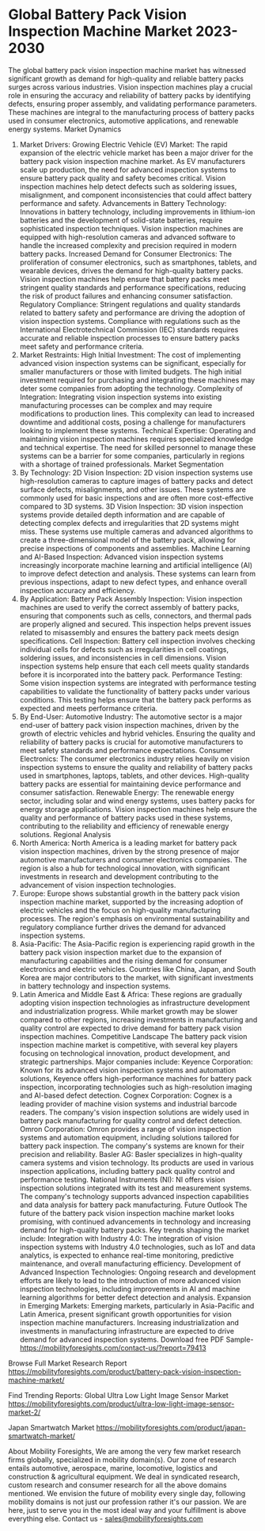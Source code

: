 # Global Battery Pack Vision Inspection Machine Market 2023-2030
The global battery pack vision inspection machine market has witnessed significant growth as demand for high-quality and reliable battery packs surges across various industries. Vision inspection machines play a crucial role in ensuring the accuracy and reliability of battery packs by identifying defects, ensuring proper assembly, and validating performance parameters. These machines are integral to the manufacturing process of battery packs used in consumer electronics, automotive applications, and renewable energy systems.
Market Dynamics
1. Market Drivers:
Growing Electric Vehicle (EV) Market: The rapid expansion of the electric vehicle market has been a major driver for the battery pack vision inspection machine market. As EV manufacturers scale up production, the need for advanced inspection systems to ensure battery pack quality and safety becomes critical. Vision inspection machines help detect defects such as soldering issues, misalignment, and component inconsistencies that could affect battery performance and safety.
Advancements in Battery Technology: Innovations in battery technology, including improvements in lithium-ion batteries and the development of solid-state batteries, require sophisticated inspection techniques. Vision inspection machines are equipped with high-resolution cameras and advanced software to handle the increased complexity and precision required in modern battery packs.
Increased Demand for Consumer Electronics: The proliferation of consumer electronics, such as smartphones, tablets, and wearable devices, drives the demand for high-quality battery packs. Vision inspection machines help ensure that battery packs meet stringent quality standards and performance specifications, reducing the risk of product failures and enhancing consumer satisfaction.
Regulatory Compliance: Stringent regulations and quality standards related to battery safety and performance are driving the adoption of vision inspection systems. Compliance with regulations such as the International Electrotechnical Commission (IEC) standards requires accurate and reliable inspection processes to ensure battery packs meet safety and performance criteria.
2. Market Restraints:
High Initial Investment: The cost of implementing advanced vision inspection systems can be significant, especially for smaller manufacturers or those with limited budgets. The high initial investment required for purchasing and integrating these machines may deter some companies from adopting the technology.
Complexity of Integration: Integrating vision inspection systems into existing manufacturing processes can be complex and may require modifications to production lines. This complexity can lead to increased downtime and additional costs, posing a challenge for manufacturers looking to implement these systems.
Technical Expertise: Operating and maintaining vision inspection machines requires specialized knowledge and technical expertise. The need for skilled personnel to manage these systems can be a barrier for some companies, particularly in regions with a shortage of trained professionals.
Market Segmentation
1. By Technology:
2D Vision Inspection: 2D vision inspection systems use high-resolution cameras to capture images of battery packs and detect surface defects, misalignments, and other issues. These systems are commonly used for basic inspections and are often more cost-effective compared to 3D systems.
3D Vision Inspection: 3D vision inspection systems provide detailed depth information and are capable of detecting complex defects and irregularities that 2D systems might miss. These systems use multiple cameras and advanced algorithms to create a three-dimensional model of the battery pack, allowing for precise inspections of components and assemblies.
Machine Learning and AI-Based Inspection: Advanced vision inspection systems increasingly incorporate machine learning and artificial intelligence (AI) to improve defect detection and analysis. These systems can learn from previous inspections, adapt to new defect types, and enhance overall inspection accuracy and efficiency.
2. By Application:
Battery Pack Assembly Inspection: Vision inspection machines are used to verify the correct assembly of battery packs, ensuring that components such as cells, connectors, and thermal pads are properly aligned and secured. This inspection helps prevent issues related to misassembly and ensures the battery pack meets design specifications.
Cell Inspection: Battery cell inspection involves checking individual cells for defects such as irregularities in cell coatings, soldering issues, and inconsistencies in cell dimensions. Vision inspection systems help ensure that each cell meets quality standards before it is incorporated into the battery pack.
Performance Testing: Some vision inspection systems are integrated with performance testing capabilities to validate the functionality of battery packs under various conditions. This testing helps ensure that the battery pack performs as expected and meets performance criteria.
3. By End-User:
Automotive Industry: The automotive sector is a major end-user of battery pack vision inspection machines, driven by the growth of electric vehicles and hybrid vehicles. Ensuring the quality and reliability of battery packs is crucial for automotive manufacturers to meet safety standards and performance expectations.
Consumer Electronics: The consumer electronics industry relies heavily on vision inspection systems to ensure the quality and reliability of battery packs used in smartphones, laptops, tablets, and other devices. High-quality battery packs are essential for maintaining device performance and consumer satisfaction.
Renewable Energy: The renewable energy sector, including solar and wind energy systems, uses battery packs for energy storage applications. Vision inspection machines help ensure the quality and performance of battery packs used in these systems, contributing to the reliability and efficiency of renewable energy solutions.
Regional Analysis
1. North America:
North America is a leading market for battery pack vision inspection machines, driven by the strong presence of major automotive manufacturers and consumer electronics companies. The region is also a hub for technological innovation, with significant investments in research and development contributing to the advancement of vision inspection technologies.
2. Europe:
Europe shows substantial growth in the battery pack vision inspection machine market, supported by the increasing adoption of electric vehicles and the focus on high-quality manufacturing processes. The region's emphasis on environmental sustainability and regulatory compliance further drives the demand for advanced inspection systems.
3. Asia-Pacific:
The Asia-Pacific region is experiencing rapid growth in the battery pack vision inspection market due to the expansion of manufacturing capabilities and the rising demand for consumer electronics and electric vehicles. Countries like China, Japan, and South Korea are major contributors to the market, with significant investments in battery technology and inspection systems.
4. Latin America and Middle East & Africa:
These regions are gradually adopting vision inspection technologies as infrastructure development and industrialization progress. While market growth may be slower compared to other regions, increasing investments in manufacturing and quality control are expected to drive demand for battery pack vision inspection machines.
Competitive Landscape
The battery pack vision inspection machine market is competitive, with several key players focusing on technological innovation, product development, and strategic partnerships. Major companies include:
Keyence Corporation: Known for its advanced vision inspection systems and automation solutions, Keyence offers high-performance machines for battery pack inspection, incorporating technologies such as high-resolution imaging and AI-based defect detection.
Cognex Corporation: Cognex is a leading provider of machine vision systems and industrial barcode readers. The company's vision inspection solutions are widely used in battery pack manufacturing for quality control and defect detection.
Omron Corporation: Omron provides a range of vision inspection systems and automation equipment, including solutions tailored for battery pack inspection. The company's systems are known for their precision and reliability.
Basler AG: Basler specializes in high-quality camera systems and vision technology. Its products are used in various inspection applications, including battery pack quality control and performance testing.
National Instruments (NI): NI offers vision inspection solutions integrated with its test and measurement systems. The company's technology supports advanced inspection capabilities and data analysis for battery pack manufacturing.
Future Outlook
The future of the battery pack vision inspection machine market looks promising, with continued advancements in technology and increasing demand for high-quality battery packs. Key trends shaping the market include:
Integration with Industry 4.0: The integration of vision inspection systems with Industry 4.0 technologies, such as IoT and data analytics, is expected to enhance real-time monitoring, predictive maintenance, and overall manufacturing efficiency.
Development of Advanced Inspection Technologies: Ongoing research and development efforts are likely to lead to the introduction of more advanced vision inspection technologies, including improvements in AI and machine learning algorithms for better defect detection and analysis.
Expansion in Emerging Markets: Emerging markets, particularly in Asia-Pacific and Latin America, present significant growth opportunities for vision inspection machine manufacturers. Increasing industrialization and investments in manufacturing infrastructure are expected to drive demand for advanced inspection systems.
Download free PDF Sample-https://mobilityforesights.com/contact-us/?report=79413




Browse Full Market Research Report 
https://mobilityforesights.com/product/battery-pack-vision-inspection-machine-market/


Find Trending Reports:
Global Ultra Low Light Image Sensor Market
https://mobilityforesights.com/product/ultra-low-light-image-sensor-market-2/



Japan Smartwatch Market
https://mobilityforesights.com/product/japan-smartwatch-market/




About Mobility Foresights,
We are among the very few market research firms globally, specialized in mobility domain(s). Our zone of research entails automotive, aerospace, marine, locomotive, logistics and construction & agricultural equipment. We deal in syndicated research, custom research and consumer research for all the above domains mentioned.
We envision the future of mobility every single day, following mobility domains is not just our profession rather it's our passion. We are here, just to serve you in the most ideal way and your fulfillment is above everything else. Contact us -  sales@mobilityforesights.com 
